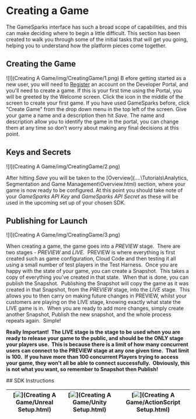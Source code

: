 # Creating a Game

The GameSparks interface has such a broad scope of capabilities, and this can make deciding where to begin a little difficult. This section has been created to walk you through some of the initial tasks that will get you going, helping you to understand how the platform pieces come together.

## Creating the Game
![l](Creating A Game/img/CreatingGame/1.png)
B
efore getting started as a new user, you will need to [Register](https://portal.gamesparks.net/register.htm) an account on the Developer Portal, and you'll need to create a game. If this is your first time using the Portal, you will be greeted by the Welcome screen. Click the icon in the middle of the screen to create your first game. If you have used GameSparks before, click "Create Game" from the drop down menu in the top left of the screen. Give your game a name and a description then hit *Save*. The name and description allow you to identify the game in the portal, you can change them at any time so don’t worry about making any final decisions at this point.


## Keys and Secrets

![l](Creating A Game/img/CreatingGame/2.png)

After hitting *Save* you will be taken to the [Overview](..\..\Tutorials\Analytics, Segmentation and Game Management\Overview.html) section, where your game is now ready to be configured. At this point you should take note of your *GameSparks API Key* and *GameSparks API Secret* as these will be used in the upcoming set up of your chosen SDK.

## Publishing for Launch

![l](Creating A Game/img/CreatingGame/3.png)

When creating a game, the game goes into a *PREVIEW* stage.  There are two stages - *PREVIEW* and *LIVE*.  PREVIEW is where everything is first created such as game configuration, Cloud Code and then testing it all using a small number of test players in the Test Harness.  Once you are happy with the state of your game, you can create a Snapshot.  This takes a copy of everything you've created in that state.  When that is done, you can publish the Snapshot.  Publishing the Snapshot will copy the game as it was created in that Snapshot, from the *PREVIEW* stage, into the *LIVE* stage.  This allows you to then carry on making future changes in PREVIEW, whilst your customers are playing on the LIVE stage, knowing exactly what state the LIVE game is in.  When you are ready to add more changes, simply create another Snapshot, Publish the new snapshot, and the whole process repeats again.  Simple!

**Really Important!  The LIVE stage is the stage to be used when you are ready to release your game to the public, and should be the ONLY stage your players use.  This is because there is a limit of how many concurrent users can connect to the PREVIEW stage at any one given time.  That limit is 100.  If you have more than 100 concurrent Players trying to access your game, they won't all be able to connect successfully.  Obviously, this is not what you want, so remember to Snapshot then Publish!**

## SDK Instructions

|[![](img/URLogo.png)](Creating A Game/Unreal Setup.html)   |[![](img/UTLogo.png)](Creating A Game/Unity Setup.html)   |[![](img/ASLogo.png)](Creating A Game/ActionScript Setup.html)   |
|---|---|---|
